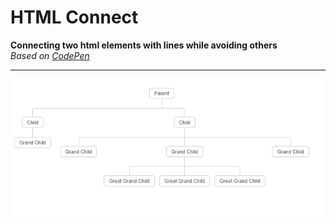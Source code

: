 # HTML Connect
**Connecting two html elements with lines while avoiding others**  
*Based on [CodePen](https://codepen.io/Pestov/pen/BLpgm)*

---
![Demo](demo/demo.gif)